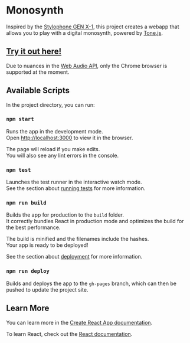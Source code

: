 # Monosynth

Inspired by the [Stylophone GEN X-1](https://dubreq.com/product/stylophone-gen-x-1/), this project creates a webapp
that allows you to play with a digital monosynth, powered by [Tone.js](https://tonejs.github.io/).

## [Try it out here!](https://paavanb.github.io/monosynth)
Due to nuances in the [Web Audio API](https://developer.mozilla.org/en-US/docs/Web/API/Web_Audio_API),
only the Chrome browser is supported at the moment.

## Available Scripts

In the project directory, you can run:

### `npm start`

Runs the app in the development mode.<br />
Open [http://localhost:3000](http://localhost:3000) to view it in the browser.

The page will reload if you make edits.<br />
You will also see any lint errors in the console.

### `npm test`

Launches the test runner in the interactive watch mode.<br />
See the section about [running tests](https://facebook.github.io/create-react-app/docs/running-tests) for more information.

### `npm run build`

Builds the app for production to the `build` folder.<br />
It correctly bundles React in production mode and optimizes the build for the best performance.

The build is minified and the filenames include the hashes.<br />
Your app is ready to be deployed!

See the section about [deployment](https://facebook.github.io/create-react-app/docs/deployment) for more information.

### `npm run deploy`

Builds and deploys the app to the `gh-pages` branch, which can then be pushed to update the project site.

## Learn More

You can learn more in the [Create React App documentation](https://facebook.github.io/create-react-app/docs/getting-started).

To learn React, check out the [React documentation](https://reactjs.org/).
